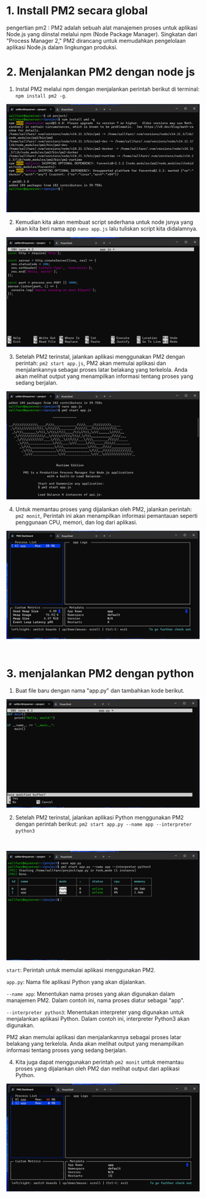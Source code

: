# 1. Install PM2 secara global

pengertian pm2 : PM2 adalah sebuah alat manajemen proses untuk aplikasi Node.js yang diinstal melalui npm (Node Package Manager). Singkatan dari "Process Manager 2," PM2 dirancang untuk memudahkan pengelolaan aplikasi Node.js dalam lingkungan produksi.

# 2. Menjalankan PM2 dengan node js

1. Instal PM2 melalui npm dengan menjalankan perintah berikut di terminal: `npm install pm2 -g`.

![1](/stage-1/week-1/PM2/img/1.png/)

2. Kemudian kita akan membuat script sederhana untuk node jsnya yang akan kita beri nama app `nano app.js` lalu tuliskan script kita didalamnya.

![2](/stage-1/week-1/PM2/img/2.png/)

3. Setelah PM2 terinstal, jalankan aplikasi menggunakan PM2 dengan perintah: `pm2 start app.js`, PM2 akan memulai aplikasi dan menjalankannya sebagai proses latar belakang yang terkelola. Anda akan melihat output yang menampilkan informasi tentang proses yang sedang berjalan.

![3](/stage-1/week-1/PM2/img/3.png/)

 4. Untuk memantau proses yang dijalankan oleh PM2, jalankan perintah: `pm2 monit`, Perintah ini akan menampilkan informasi pemantauan seperti penggunaan CPU, memori, dan log dari aplikasi.

![4](/stage-1/week-1/PM2/img/4.png/)

<br/>

# 3. menjalankan PM2 dengan python

1. Buat file baru dengan nama "app.py" dan tambahkan kode berikut.

![5](/stage-1/week-1/PM2/img/5.png/)

2. Setelah PM2 terinstal, jalankan aplikasi Python menggunakan PM2 dengan perintah berikut: `pm2 start app.py --name app --interpreter python3`
<br/>

![6](/stage-1/week-1/PM2/img/6.png/)

`start`: Perintah untuk memulai aplikasi menggunakan PM2.
<br/>

`app.py`: Nama file aplikasi Python yang akan dijalankan.
<br/>

`--name app`: Menentukan nama proses yang akan digunakan dalam manajemen PM2. Dalam contoh ini, nama proses diatur sebagai "app".
<br/>

`--interpreter python3`: Menentukan interpreter yang digunakan untuk menjalankan aplikasi Python. Dalam contoh ini, interpreter Python3 akan digunakan.
<br/>

PM2 akan memulai aplikasi dan menjalankannya sebagai proses latar belakang yang terkelola. Anda akan melihat output yang menampilkan informasi tentang proses yang sedang berjalan.

4. Kita juga dapat menggunakan perintah `pm2 monit` untuk memantau proses yang dijalankan oleh PM2 dan melihat output dari aplikasi Python.

![7](/stage-1/week-1/PM2/img/7.png/)

